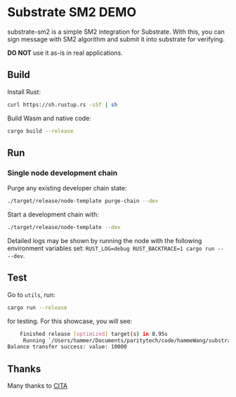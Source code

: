 # Substrate SM2 DEMO

substrate-sm2 is a simple SM2 integration for Substrate. With this, you can sign message with SM2 algorithm and submit it into substrate for verifying.

**DO NOT** use it as-is in real applications.

## 

## Build

Install Rust:

```bash
curl https://sh.rustup.rs -sSf | sh
```

Build Wasm and native code:

```bash
cargo build --release
```

## Run

### Single node development chain

Purge any existing developer chain state:

```bash
./target/release/node-template purge-chain --dev
```

Start a development chain with:

```bash
./target/release/node-template --dev
```

Detailed logs may be shown by running the node with the following environment variables set: `RUST_LOG=debug RUST_BACKTRACE=1 cargo run -- --dev`.

## Test
Go to `utils`, run:

```bash
cargo run --release
```

for testing. For this showcase, you will see:

```bash
    Finished release [optimized] target(s) in 8.95s
     Running `/Users/hammer/Documents/paritytech/code/hammeWang/substrate-sm2/target/release/utils`
Balance transfer success: value: 10000
```

## Thanks
Many thanks to [CITA](https://github.com/citahub/libsm)